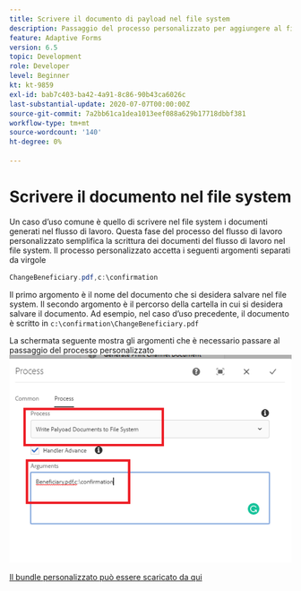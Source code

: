 ```yaml
---
title: Scrivere il documento di payload nel file system
description: Passaggio del processo personalizzato per aggiungere al file system il documento di scrittura che si trova sotto la cartella payload
feature: Adaptive Forms
version: 6.5
topic: Development
role: Developer
level: Beginner
kt: kt-9859
exl-id: bab7c403-ba42-4a91-8c86-90b43ca6026c
last-substantial-update: 2020-07-07T00:00:00Z
source-git-commit: 7a2bb61ca1dea1013eef088a629b17718dbbf381
workflow-type: tm+mt
source-wordcount: '140'
ht-degree: 0%

---
```


# Scrivere il documento nel file system

Un caso d’uso comune è quello di scrivere nel file system i documenti generati nel flusso di lavoro.
Questa fase del processo del flusso di lavoro personalizzato semplifica la scrittura dei documenti del flusso di lavoro nel file system.
Il processo personalizzato accetta i seguenti argomenti separati da virgole

```java
ChangeBeneficiary.pdf,c:\confirmation
```

Il primo argomento è il nome del documento che si desidera salvare nel file system. Il secondo argomento è il percorso della cartella in cui si desidera salvare il documento. Ad esempio, nel caso d’uso precedente, il documento è scritto in `c:\confirmation\ChangeBeneficiary.pdf`

La schermata seguente mostra gli argomenti che è necessario passare al passaggio del processo personalizzato
![write-payload-file-system](assets/write-payload-file-system.png)

[Il bundle personalizzato può essere scaricato da qui](/help/forms/assets/common-osgi-bundles/SetValueApp.core-1.0-SNAPSHOT.jar)

